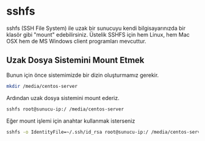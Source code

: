# sshfs

sshfs (SSH File System) ile uzak bir sunucuyu kendi bilgisayarınızda bir klasör gibi "mount" edebilirsiniz. Üstelik SSHFS için hem Linux, hem Mac OSX hem de MS Windows client programları mevcuttur.

## Uzak Dosya Sistemini Mount Etmek

Bunun için önce sistemimizde bir dizin oluşturmamız gerekir.

```bash
mkdir /media/centos-server
```

Ardından uzak dosya sistemini mount ederiz.

```bash
sshfs root@sunucu-ip:/ /media/centos-server
```

Eğer mount işlemi için anahtar kullanmak isterseniz

```bash
sshfs -o IdentityFile=~/.ssh/id_rsa root@sunucu-ip:/ /media/centos-server
```

